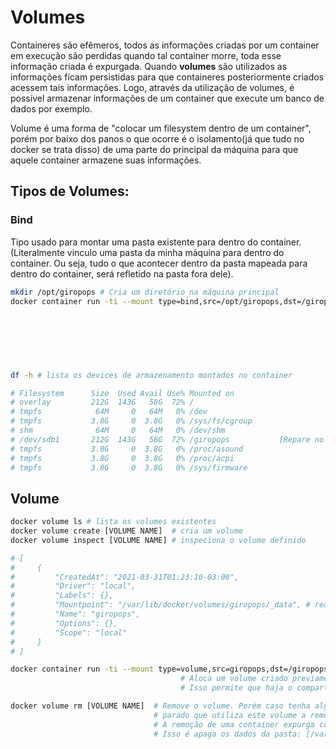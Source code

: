 # Volumes

Containeres são efêmeros, todos as informações criadas por um container em execução são perdidas quando tal container morre, toda esse informação criada é expurgada.
Quando **volumes** são utilizados as informações ficam persistidas para que containeres posteriormente criados acessem tais informações. Logo, através da utilização de volumes, é possível armazenar informações de um container que execute um banco de dados por exemplo.

Volume é uma forma de "colocar um filesystem dentro de um container", porém por baixo dos panos o que ocorre é o isolamento(já que tudo no docker se trata disso) de uma parte do principal da máquina para que aquele container armazene suas informações.

## Tipos de Volumes:

### Bind

Tipo usado para montar uma pasta existente para dentro do container. (Literalmente vinculo uma pasta da minha máquina para dentro do container. Ou seja, tudo o que acontecer dentro da pasta mapeada para dentro do container, será refletido na pasta fora dele).

```bash
mkdir /opt/giropops # Cria um diretório na máquina principal
docker container run -ti --mount type=bind,src=/opt/giropops,dst=/giropops,ro debian  # executa um container usando a imagem do debian
                                                                                      # definindo algumas opções de montagem [--mount].
                                                                                      # [type] = Tipo da montagem
                                                                                      # [src]  = Pasta de Origem da montagem
                                                                                      # [dst]  = Destino dentro do contaienr (Se não existir ele cria)
                                                                                      # [ro]   = Valor opcional para READ ONLY
                                                                                      # Exemplo erro [ro] = touch: cannot touch 'testfile': Read-only file system

df -h # lista os devices de armazenamento montados no container

# Filesystem      Size  Used Avail Use% Mounted on
# overlay         212G  143G   58G  72% /
# tmpfs            64M     0   64M   0% /dev
# tmpfs           3.8G     0  3.8G   0% /sys/fs/cgroup
# shm              64M     0   64M   0% /dev/shm
# /dev/sdb1       212G  143G   58G  72% /giropops           [Repare no volume montado como um device]
# tmpfs           3.8G     0  3.8G   0% /proc/asound
# tmpfs           3.8G     0  3.8G   0% /proc/acpi
# tmpfs           3.8G     0  3.8G   0% /sys/firmware
```

## Volume

```bash
docker volume ls # lista os volumes existentes
docker volume create [VOLUME NAME]  # cria um volume
docker volume inspect [VOLUME NAME] # inspeciona o volume definido

# [
#     {
#         "CreatedAt": "2021-03-31T01:23:10-03:00",
#         "Driver": "local",
#         "Labels": {},
#         "Mountpoint": "/var/lib/docker/volumes/giropops/_data", # real path onde os dados ficam armazenados
#         "Name": "giropops",
#         "Options": {},
#         "Scope": "local"
#     }
# ]

docker container run -ti --mount type=volume,src=giropops,dst=/giropops debian 
                                      # Aloca um volume criado previamente para um container 
                                      # Isso permite que haja o compartilhamento de volumes entre containeres

docker volume rm [VOLUME NAME]  # Remove o volume. Porém caso tenha algum container 
                                # parado que utiliza este volume a remoção do volume falhará.
                                # A remoção de uma container expurga completamenta as informações
                                # Isso é apaga os dados da pasta: [/var/lib/docker/volumes]
```
